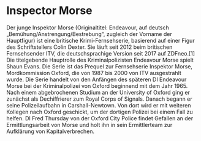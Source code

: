# Inspector Morse
Der junge Inspektor Morse (Originaltitel: Endeavour, auf deutsch „Bemühung/Anstrengung/Bestrebung“, zugleich der Vorname der Hauptfigur)
ist eine britische Krimi-Fernsehserie, basierend auf einer Figur des Schriftstellers Colin Dexter. Sie läuft seit 2012 beim britischen Fernsehsender ITV, 
die deutschsprachige Version seit 2017 auf ZDFneo.[1] Die titelgebende Hauptrolle des Kriminalpolizisten Endeavour Morse spielt Shaun Evans. 
Die Serie ist das Prequel zur Fernsehserie Inspektor Morse, Mordkommission Oxford, die von 1987 bis 2000 von ITV ausgestrahlt wurde. 
Die Serie handelt von den Anfängen des späteren DI Endeavour Morse bei der Kriminalpolizei von Oxford beginnend mit dem Jahr 1965. Nach einem 
abgebrochenen Studium an der University of Oxford ging er zunächst als Dechiffrierer zum Royal Corps of Signals. Danach begann er seine Polizeilaufbahn
in Carshall-Newtown. Von dort wird er mit weiteren Kollegen nach Oxford geschickt, um der dortigen Polizei bei einem Fall zu helfen. 
DI Fred Thursday von der Oxford City Police findet Gefallen an der Ermittlungsarbeit von Morse und holt ihn in sein Ermittlerteam zur Aufklärung von 
Kapitalverbrechen. 